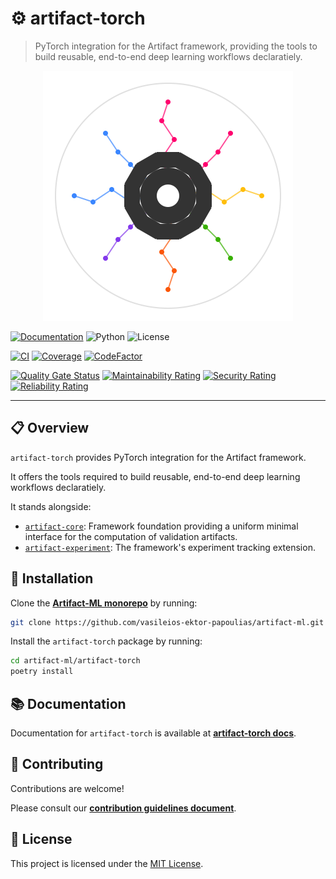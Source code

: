 # ⚙️ artifact-torch

> PyTorch integration for the Artifact framework, providing the tools to build reusable, end-to-end deep learning workflows declaratiely.

<p align="center">
  <img src="./assets/artifact_ml_logo.svg" width="400" alt="Artifact-ML Logo">
</p>

[![Documentation](https://img.shields.io/badge/docs-mkdocs-blue)](https://artifact-ml.readthedocs.io/en/latest/artifact-torch)
![Python](https://img.shields.io/badge/python-3.11+-blue.svg)
![License](https://img.shields.io/github/license/vasileios-ektor-papoulias/artifact-ml)

[![CI](https://img.shields.io/github/actions/workflow/status/vasileios-ektor-papoulias/artifact-ml/ci_push_main.yml?branch=main&label=CI)](https://github.com/vasileios-ektor-papoulias/artifact-ml/actions/workflows/ci_push_main.yml)
[![Coverage](https://codecov.io/gh/vasileios-ektor-papoulias/artifact-ml/branch/main/graph/badge.svg?flag=torch)](https://codecov.io/gh/vasileios-ektor-papoulias/artifact-ml/flags#torch)
[![CodeFactor](https://www.codefactor.io/repository/github/vasileios-ektor-papoulias/artifact-ml/badge)](https://www.codefactor.io/repository/github/vasileios-ektor-papoulias/artifact-ml)

[![Quality Gate Status](https://sonarcloud.io/api/project_badges/measure?project=vasileios-ektor-papoulias_artifact-torch&metric=alert_status&branch=main)](https://sonarcloud.io/summary/new_code?id=vasileios-ektor-papoulias_artifact-torch&branch=main)
[![Maintainability Rating](https://sonarcloud.io/api/project_badges/measure?project=vasileios-ektor-papoulias_artifact-torch&metric=sqale_rating&branch=main)](https://sonarcloud.io/summary/new_code?id=vasileios-ektor-papoulias_artifact-torch&branch=main)
[![Security Rating](https://sonarcloud.io/api/project_badges/measure?project=vasileios-ektor-papoulias_artifact-torch&metric=security_rating&branch=main)](https://sonarcloud.io/summary/new_code?id=vasileios-ektor-papoulias_artifact-torch&branch=main)
[![Reliability Rating](https://sonarcloud.io/api/project_badges/measure?project=vasileios-ektor-papoulias_artifact-torch&metric=reliability_rating&branch=main)](https://sonarcloud.io/summary/new_code?id=vasileios-ektor-papoulias_artifact-torch&branch=main)

---

## 📋 Overview

`artifact-torch` provides PyTorch integration for the Artifact framework.

It offers the tools required to build reusable, end-to-end deep learning workflows declaratiely.

It stands alongside:
- [`artifact-core`](https://github.com/vasileios-ektor-papoulias/artifact-ml/tree/main/artifact-core): Framework foundation providing a uniform minimal interface for the computation of validation artifacts.
- [`artifact-experiment`](https://github.com/vasileios-ektor-papoulias/artifact-ml/tree/main/artifact-experiment): The framework's experiment tracking extension.

## 🚀 Installation

Clone the [**Artifact-ML monorepo**](https://github.com/vasileios-ektor-papoulias/artifact-ml/tree/main) by running:

```bash
git clone https://github.com/vasileios-ektor-papoulias/artifact-ml.git
```

Install the `artifact-torch` package by running:
```bash
cd artifact-ml/artifact-torch
poetry install
```

## 📚 Documentation

Documentation for `artifact-torch` is available at [**artifact-torch docs**](https://artifact-ml.readthedocs.io/en/latest/artifact-torch).

## 🤝 Contributing

Contributions are welcome!

Please consult our [**contribution guidelines document**](https://artifact-ml.readthedocs.io/en/latest/Development/contributing).

## 📄 License

This project is licensed under the [MIT License](https://img.shields.io/github/license/vasileios-ektor-papoulias/artifact-ml).
